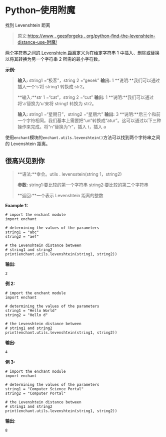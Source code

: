 # Python–使用附魔

找到 Levenshtein 距离

> 原文:[https://www . geesforgeks . org/python-find-the-levenshtein-distance-use-附魔/](https://www.geeksforgeeks.org/python-find-the-levenshtein-distance-using-enchant/)

[两个字符串之间的 Levenshtein 距离](https://en.wikipedia.org/wiki/Levenshtein_distance)定义为在给定字符串 1 中插入、删除或替换以将其转换为另一个字符串 2 所需的最小字符数。

**示例:**

> **输入:** string1 =“极客”，string 2 =“gesek”
> **输出:** 1
> **说明:**我们可以通过插入一个‘s’将 string1 转换成 str2。
> 
> **输入:**str 1 =“cat”，string 2 =“cut”
> **输出:** 1
> **说明:**我们可以通过将‘a’替换为‘u’来将 string1 转换为 str2。
> 
> **输入:** string1 =“星期日”，string2 =“星期六”
> **输出:** 3
> **说明:**后三个和前一个字符相同。我们基本上需要把“un”转换成“atur”。这可以通过以下三种操作来完成。将“n”替换为“r”，插入 t，插入 a

使用`enchant`模块的`enchant.utils.levenshtein()`方法可以找到两个字符串之间的 Levenshtein 距离。

## 很高兴见到你

> **语法:**幸会。utils . levensstein(string 1，string2)
> 
> **参数:**
> string1:要比较的第一个字符串
> string2:要比较的第二个字符串
> 
> **返回:**一个表示 Levenshtein 距离的整数

**Example 1:**

```
# import the enchant module
import enchant

# determining the values of the parameters
string1 = "abc"
string2 = "aef"

# the Levenshtein distance between
# string1 and string2
print(enchant.utils.levenshtein(string1, string2))
```

**输出:**

```
2
```

**例 2:**

```
# import the enchant module
import enchant

# determining the values of the parameters
string1 = "Hello World"
string2 = "Hello d"

# the Levenshtein distance between
# string1 and string2
print(enchant.utils.levenshtein(string1, string2))
```

**输出:**

```
4
```

**例 3:**

```
# import the enchant module
import enchant

# determining the values of the parameters
string1 = "Computer Science Portal"
string2 = "Computer Portal"

# the Levenshtein distance between
# string1 and string2
print(enchant.utils.levenshtein(string1, string2))
```

**输出:**

```
8
```